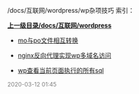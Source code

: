 /docs/互联网/wordpress/wp杂项技巧 索引：


**[上一级目录/docs/互联网/wordpress](/docs/互联网/wordpress/index.md)**

- [mo与po文件相互转换](/docs/互联网/wordpress/wp杂项技巧/mo与po文件相互转换.md)

- [nginx反向代理实现wp多域名访问](/docs/互联网/wordpress/wp杂项技巧/nginx反向代理实现wp多域名访问.md)

- [wp查看当前页面执行的所有sql](/docs/互联网/wordpress/wp杂项技巧/wp查看当前页面执行的所有sql.md)


<font size=2 color='grey'> 2020-03-12 01:45 </font>